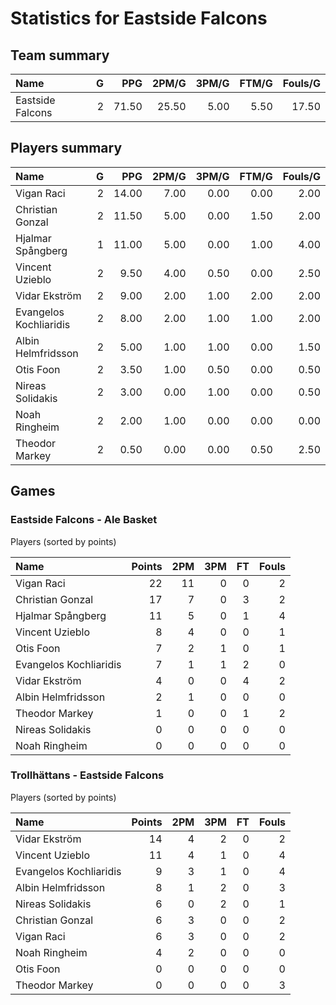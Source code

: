 # Statistics for Eastside Falcons

## Team summary

| Name | G | PPG | 2PM/G | 3PM/G | FTM/G | Fouls/G |
|:-----|--:|----:|------:|------:|------:|--------:|
| Eastside Falcons | 2 | 71.50 | 25.50 | 5.00 | 5.50 | 17.50 |

## Players summary

| Name | G | PPG | 2PM/G | 3PM/G | FTM/G | Fouls/G |
|:-----|--:|----:|------:|------:|------:|--------:|
| Vigan Raci | 2 | 14.00 | 7.00 | 0.00 | 0.00 | 2.00 |
| Christian Gonzal | 2 | 11.50 | 5.00 | 0.00 | 1.50 | 2.00 |
| Hjalmar Spångberg | 1 | 11.00 | 5.00 | 0.00 | 1.00 | 4.00 |
| Vincent Uzieblo | 2 | 9.50 | 4.00 | 0.50 | 0.00 | 2.50 |
| Vidar Ekström | 2 | 9.00 | 2.00 | 1.00 | 2.00 | 2.00 |
| Evangelos Kochliaridis | 2 | 8.00 | 2.00 | 1.00 | 1.00 | 2.00 |
| Albin Helmfridsson | 2 | 5.00 | 1.00 | 1.00 | 0.00 | 1.50 |
| Otis Foon | 2 | 3.50 | 1.00 | 0.50 | 0.00 | 0.50 |
| Nireas Solidakis | 2 | 3.00 | 0.00 | 1.00 | 0.00 | 0.50 |
| Noah Ringheim | 2 | 2.00 | 1.00 | 0.00 | 0.00 | 0.00 |
| Theodor Markey | 2 | 0.50 | 0.00 | 0.00 | 0.50 | 2.50 |

## Games

### Eastside Falcons - Ale Basket

Players (sorted by points)

| Name | Points | 2PM | 3PM | FT | Fouls |
|:-----|-------:|----:|----:|---:|------:|
| Vigan Raci | 22 | 11 |  0 |  0 |  2 |
| Christian Gonzal | 17 |  7 |  0 |  3 |  2 |
| Hjalmar Spångberg | 11 |  5 |  0 |  1 |  4 |
| Vincent Uzieblo |  8 |  4 |  0 |  0 |  1 |
| Otis Foon |  7 |  2 |  1 |  0 |  1 |
| Evangelos Kochliaridis |  7 |  1 |  1 |  2 |  0 |
| Vidar Ekström |  4 |  0 |  0 |  4 |  2 |
| Albin Helmfridsson |  2 |  1 |  0 |  0 |  0 |
| Theodor Markey |  1 |  0 |  0 |  1 |  2 |
| Nireas Solidakis |  0 |  0 |  0 |  0 |  0 |
| Noah Ringheim |  0 |  0 |  0 |  0 |  0 |

### Trollhättans - Eastside Falcons

Players (sorted by points)

| Name | Points | 2PM | 3PM | FT | Fouls |
|:-----|-------:|----:|----:|---:|------:|
| Vidar Ekström | 14 |  4 |  2 |  0 |  2 |
| Vincent Uzieblo | 11 |  4 |  1 |  0 |  4 |
| Evangelos Kochliaridis |  9 |  3 |  1 |  0 |  4 |
| Albin Helmfridsson |  8 |  1 |  2 |  0 |  3 |
| Nireas Solidakis |  6 |  0 |  2 |  0 |  1 |
| Christian Gonzal |  6 |  3 |  0 |  0 |  2 |
| Vigan Raci |  6 |  3 |  0 |  0 |  2 |
| Noah Ringheim |  4 |  2 |  0 |  0 |  0 |
| Otis Foon |  0 |  0 |  0 |  0 |  0 |
| Theodor Markey |  0 |  0 |  0 |  0 |  3 |

